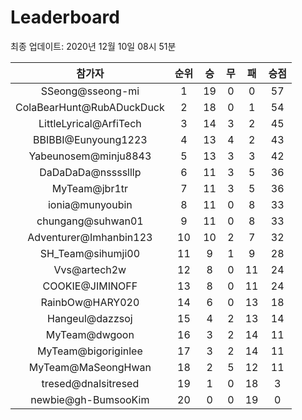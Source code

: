 # Leaderboard
최종 업데이트: 2020년 12월 10일 08시 51분




| 참가자 | 순위 | 승 | 무 | 패 | 승점 |
|:---:|:---:|:---:|:---:|:---:|:---:|
| SSeong@sseong-mi | 1 | 19 | 0 | 0 | 57 |
| ColaBearHunt@RubADuckDuck | 2 | 18 | 0 | 1 | 54 |
| LittleLyrical@ArfiTech | 3 | 14 | 3 | 2 | 45 |
| BBIBBI@Eunyoung1223 | 4 | 13 | 4 | 2 | 43 |
| Yabeunosem@minju8843 | 5 | 13 | 3 | 3 | 42 |
| DaDaDaDa@nsssslllp | 6 | 11 | 3 | 5 | 36 |
| MyTeam@jbr1tr | 7 | 11 | 3 | 5 | 36 |
| ionia@munyoubin | 8 | 11 | 0 | 8 | 33 |
| chungang@suhwan01 | 9 | 11 | 0 | 8 | 33 |
| Adventurer@Imhanbin123 | 10 | 10 | 2 | 7 | 32 |
| SH_Team@sihumji00 | 11 | 9 | 1 | 9 | 28 |
| Vvs@artech2w | 12 | 8 | 0 | 11 | 24 |
| COOKIE@JIMINOFF | 13 | 8 | 0 | 11 | 24 |
| RainbOw@HARY020 | 14 | 6 | 0 | 13 | 18 |
| Hangeul@dazzsoj | 15 | 4 | 2 | 13 | 14 |
| MyTeam@dwgoon | 16 | 3 | 2 | 14 | 11 |
| MyTeam@bigoriginlee | 17 | 3 | 2 | 14 | 11 |
| MyTeam@MaSeongHwan | 18 | 2 | 5 | 12 | 11 |
| tresed@dnalsitresed | 19 | 1 | 0 | 18 | 3 |
| newbie@gh-BumsooKim | 20 | 0 | 0 | 19 | 0 |